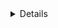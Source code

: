 <details>
  <h1><summary>Minimize Microservice Vulnerabilities</summary></h1>
  

  1. A numbered
  2. list
     * With some
     * Sub bullets
</details>

